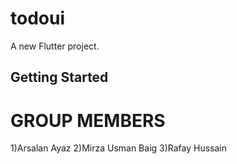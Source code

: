 # todoui

A new Flutter project.

## Getting Started

# GROUP MEMBERS

1)Arsalan Ayaz
2)Mirza Usman Baig
3)Rafay Hussain
